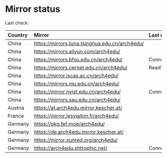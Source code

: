 <script src="./time.js"></script>
# Mirror status
Last check: <script type="text/javascript">localize(1751833608.5572567);</script>

|Country|Mirror|Last update|
|:------|:-----|:----------|
|China|https://mirrors.tuna.tsinghua.edu.cn/arch4edu/|<script type="text/javascript">localize(1751784953);</script>|
|China|https://mirrors.aliyun.com/arch4edu/|<script type="text/javascript">localize(1751784953);</script>|
|China|https://mirrors.bfsu.edu.cn/arch4edu/|ConnectionError|
|China|https://mirrors.cernet.edu.cn/arch4edu/|ReadTimeout|
|China|https://mirror.iscas.ac.cn/arch4edu/|<script type="text/javascript">localize(1751784953);</script>|
|China|https://mirrors.nju.edu.cn/arch4edu/|<script type="text/javascript">localize(1751697931);</script>|
|China|https://mirror.nyist.edu.cn/arch4edu/|ConnectionError|
|China|https://mirrors.sau.edu.cn/arch4edu/|<script type="text/javascript">localize(1751611985);</script>|
|Austria|https://at.arch4edu.mirror.kescher.at/|<script type="text/javascript">localize(1751784953);</script>|
|France|https://mirror.lesviallon.fr/arch4edu/|<script type="text/javascript">localize(1751784953);</script>|
|Germany|https://pkg.fef.moe/arch4edu/|<script type="text/javascript">localize(1751784953);</script>|
|Germany|https://de.arch4edu.mirror.kescher.at/|<script type="text/javascript">localize(1751784953);</script>|
|Germany|https://mirror.sunred.org/arch4edu/|<script type="text/javascript">localize(1751784953);</script>|
|Germany|https://arch4edu.shtrophic.net/|ConnectionError|

<script src="./tablefilter/tablefilter.js"></script>
<script src="./table.js"></script>